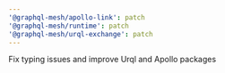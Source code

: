 ```yaml
---
'@graphql-mesh/apollo-link': patch
'@graphql-mesh/runtime': patch
'@graphql-mesh/urql-exchange': patch
---
```


Fix typing issues and improve Urql and Apollo packages
